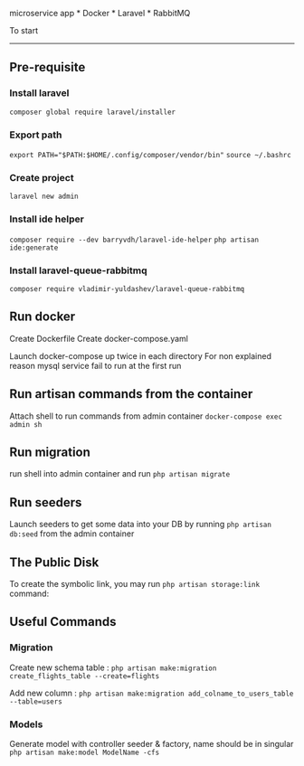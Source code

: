 microservice app 
    * Docker
    * Laravel
    * RabbitMQ

To start
*****************************************************************
## Pre-requisite

### Install laravel
`composer global require laravel/installer`

### Export path
`export PATH="$PATH:$HOME/.config/composer/vendor/bin"`
`source ~/.bashrc`

### Create project
`laravel new admin`

### Install ide helper
`composer require --dev barryvdh/laravel-ide-helper`
`php artisan ide:generate`

### Install laravel-queue-rabbitmq
`composer require vladimir-yuldashev/laravel-queue-rabbitmq`

## Run docker

Create Dockerfile
Create docker-compose.yaml

Launch docker-compose up twice in each directory
For non explained reason mysql service fail to run at the first run

## Run artisan commands from the container

Attach shell to run commands from admin container
`docker-compose exec admin sh`

## Run migration

run shell into admin container and run `php artisan migrate` 

## Run seeders

Launch seeders to get some data into your DB by running `php artisan db:seed` from the admin container

## The Public Disk

To create the symbolic link, you may run `php artisan storage:link` command:

## Useful Commands
### Migration

Create new schema table : `php artisan make:migration create_flights_table --create=flights`

Add new column : `php artisan make:migration add_colname_to_users_table --table=users`

### Models

Generate model with controller seeder & factory, name should be in singular
`php artisan make:model ModelName -cfs`
